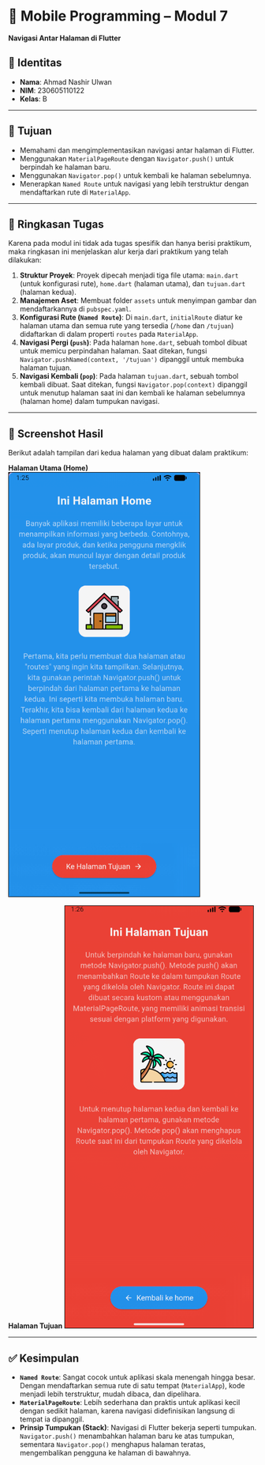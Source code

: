 # 📱 Mobile Programming – Modul 7
**Navigasi Antar Halaman di Flutter**

## 👤 Identitas
- **Nama**: Ahmad Nashir Ulwan
- **NIM**: 230605110122
- **Kelas**: B

---

## 🎯 Tujuan
- Memahami dan mengimplementasikan navigasi antar halaman di Flutter.
- Menggunakan `MaterialPageRoute` dengan `Navigator.push()` untuk berpindah ke halaman baru.
- Menggunakan `Navigator.pop()` untuk kembali ke halaman sebelumnya.
- Menerapkan `Named Route` untuk navigasi yang lebih terstruktur dengan mendaftarkan rute di `MaterialApp`.

---

## 📝 Ringkasan Tugas
Karena pada modul ini tidak ada tugas spesifik dan hanya berisi praktikum, maka ringkasan ini menjelaskan alur kerja dari praktikum yang telah dilakukan:

1.  **Struktur Proyek**: Proyek dipecah menjadi tiga file utama: `main.dart` (untuk konfigurasi rute), `home.dart` (halaman utama), dan `tujuan.dart` (halaman kedua).
2.  **Manajemen Aset**: Membuat folder `assets` untuk menyimpan gambar dan mendaftarkannya di `pubspec.yaml`.
3.  **Konfigurasi Rute (`Named Route`)**: Di `main.dart`, `initialRoute` diatur ke halaman utama dan semua rute yang tersedia (`/home` dan `/tujuan`) didaftarkan di dalam properti `routes` pada `MaterialApp`.
4.  **Navigasi Pergi (`push`)**: Pada halaman `home.dart`, sebuah tombol dibuat untuk memicu perpindahan halaman. Saat ditekan, fungsi `Navigator.pushNamed(context, '/tujuan')` dipanggil untuk membuka halaman tujuan.
5.  **Navigasi Kembali (`pop`)**: Pada halaman `tujuan.dart`, sebuah tombol kembali dibuat. Saat ditekan, fungsi `Navigator.pop(context)` dipanggil untuk menutup halaman saat ini dan kembali ke halaman sebelumnya (halaman home) dalam tumpukan navigasi.

---

## 📸 Screenshot Hasil
Berikut adalah tampilan dari kedua halaman yang dibuat dalam praktikum:

**Halaman Utama (Home)**
![Modul 7 Home](./assets/region-20250930-082634.png)


**Halaman Tujuan**
![Modul 7 Tujuan](./assets/region-20250930-082648.png)

---

## ✅ Kesimpulan
- **`Named Route`**: Sangat cocok untuk aplikasi skala menengah hingga besar. Dengan mendaftarkan semua rute di satu tempat (`MaterialApp`), kode menjadi lebih terstruktur, mudah dibaca, dan dipelihara.
- **`MaterialPageRoute`**: Lebih sederhana dan praktis untuk aplikasi kecil dengan sedikit halaman, karena navigasi didefinisikan langsung di tempat ia dipanggil.
- **Prinsip Tumpukan (Stack)**: Navigasi di Flutter bekerja seperti tumpukan. `Navigator.push()` menambahkan halaman baru ke atas tumpukan, sementara `Navigator.pop()` menghapus halaman teratas, mengembalikan pengguna ke halaman di bawahnya.